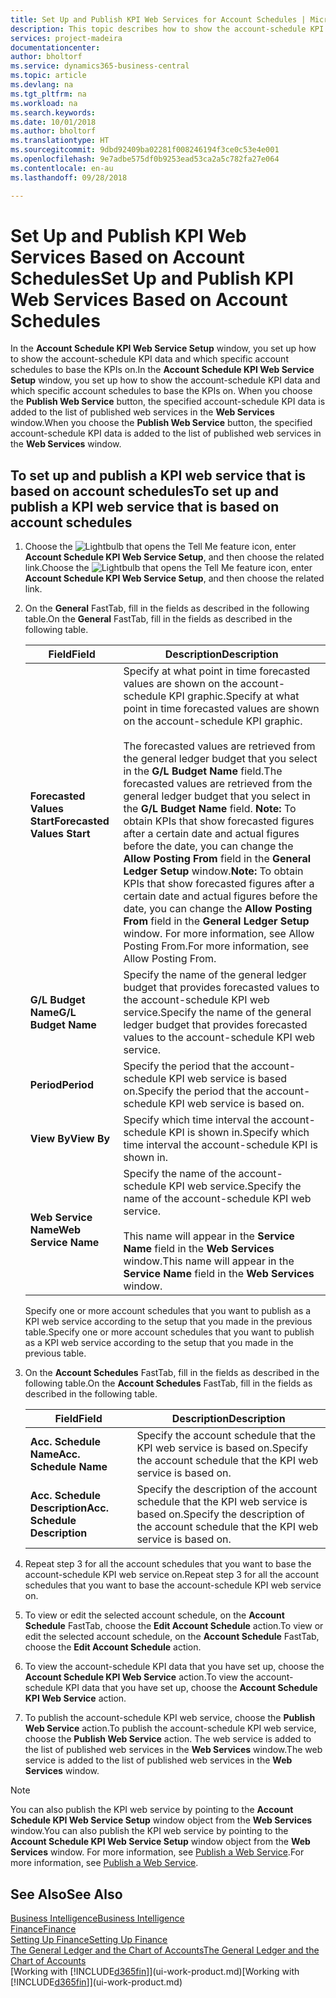 ```yaml
---
title: Set Up and Publish KPI Web Services for Account Schedules | Microsoft Docs
description: This topic describes how to show the account-schedule KPI data based on specific account schedules.
services: project-madeira
documentationcenter: 
author: bholtorf
ms.service: dynamics365-business-central
ms.topic: article
ms.devlang: na
ms.tgt_pltfrm: na
ms.workload: na
ms.search.keywords: 
ms.date: 10/01/2018
ms.author: bholtorf
ms.translationtype: HT
ms.sourcegitcommit: 9dbd92409ba02281f008246194f3ce0c53e4e001
ms.openlocfilehash: 9e7adbe575df0b9253ead53ca2a5c782fa27e064
ms.contentlocale: en-au
ms.lasthandoff: 09/28/2018

---
```

# <a name="set-up-and-publish-kpi-web-services-based-on-account-schedules"></a><span data-ttu-id="0da86-103">Set Up and Publish KPI Web Services Based on Account Schedules</span><span class="sxs-lookup"><span data-stu-id="0da86-103">Set Up and Publish KPI Web Services Based on Account Schedules</span></span>
<span data-ttu-id="0da86-104">In the **Account Schedule KPI Web Service Setup** window, you set up how to show the account-schedule KPI data and which specific account schedules to base the KPIs on.</span><span class="sxs-lookup"><span data-stu-id="0da86-104">In the **Account Schedule KPI Web Service Setup** window, you set up how to show the account-schedule KPI data and which specific account schedules to base the KPIs on.</span></span> <span data-ttu-id="0da86-105">When you choose the **Publish Web Service** button, the specified account-schedule KPI data is added to the list of published web services in the **Web Services** window.</span><span class="sxs-lookup"><span data-stu-id="0da86-105">When you choose the **Publish Web Service** button, the specified account-schedule KPI data is added to the list of published web services in the **Web Services** window.</span></span>  

## <a name="to-set-up-and-publish-a-kpi-web-service-that-is-based-on-account-schedules"></a><span data-ttu-id="0da86-106">To set up and publish a KPI web service that is based on account schedules</span><span class="sxs-lookup"><span data-stu-id="0da86-106">To set up and publish a KPI web service that is based on account schedules</span></span>  
1.  <span data-ttu-id="0da86-107">Choose the ![Lightbulb that opens the Tell Me feature](media/ui-search/search_small.png "Tell me what you want to do") icon, enter **Account Schedule KPI Web Service Setup**, and then choose the related link.</span><span class="sxs-lookup"><span data-stu-id="0da86-107">Choose the ![Lightbulb that opens the Tell Me feature](media/ui-search/search_small.png "Tell me what you want to do") icon, enter **Account Schedule KPI Web Service Setup**, and then choose the related link.</span></span>  
2.  <span data-ttu-id="0da86-108">On the **General** FastTab, fill in the fields as described in the following table.</span><span class="sxs-lookup"><span data-stu-id="0da86-108">On the **General** FastTab, fill in the fields as described in the following table.</span></span>  

    |<span data-ttu-id="0da86-109">Field</span><span class="sxs-lookup"><span data-stu-id="0da86-109">Field</span></span>|<span data-ttu-id="0da86-110">Description</span><span class="sxs-lookup"><span data-stu-id="0da86-110">Description</span></span>|  
    |---------------------------------|---------------------------------------|  
    |<span data-ttu-id="0da86-111">**Forecasted Values Start**</span><span class="sxs-lookup"><span data-stu-id="0da86-111">**Forecasted Values Start**</span></span>|<span data-ttu-id="0da86-112">Specify at what point in time forecasted values are shown on the account-schedule KPI graphic.</span><span class="sxs-lookup"><span data-stu-id="0da86-112">Specify at what point in time forecasted values are shown on the account-schedule KPI graphic.</span></span><br /><br /> <span data-ttu-id="0da86-113">The forecasted values are retrieved from the general ledger budget that you select in the **G/L Budget Name** field.</span><span class="sxs-lookup"><span data-stu-id="0da86-113">The forecasted values are retrieved from the general ledger budget that you select in the **G/L Budget Name** field.</span></span> <span data-ttu-id="0da86-114">**Note:**  To obtain KPIs that show forecasted figures after a certain date and actual figures before the date, you can change the **Allow Posting From** field in the **General Ledger Setup** window.</span><span class="sxs-lookup"><span data-stu-id="0da86-114">**Note:**  To obtain KPIs that show forecasted figures after a certain date and actual figures before the date, you can change the **Allow Posting From** field in the **General Ledger Setup** window.</span></span> <span data-ttu-id="0da86-115">For more information, see Allow Posting From.</span><span class="sxs-lookup"><span data-stu-id="0da86-115">For more information, see Allow Posting From.</span></span>|  
    |<span data-ttu-id="0da86-116">**G/L Budget Name**</span><span class="sxs-lookup"><span data-stu-id="0da86-116">**G/L Budget Name**</span></span>|<span data-ttu-id="0da86-117">Specify the name of the general ledger budget that provides forecasted values to the account-schedule KPI web service.</span><span class="sxs-lookup"><span data-stu-id="0da86-117">Specify the name of the general ledger budget that provides forecasted values to the account-schedule KPI web service.</span></span>|  
    |<span data-ttu-id="0da86-118">**Period**</span><span class="sxs-lookup"><span data-stu-id="0da86-118">**Period**</span></span>|<span data-ttu-id="0da86-119">Specify the period that the account-schedule KPI web service is based on.</span><span class="sxs-lookup"><span data-stu-id="0da86-119">Specify the period that the account-schedule KPI web service is based on.</span></span>|  
    |<span data-ttu-id="0da86-120">**View By**</span><span class="sxs-lookup"><span data-stu-id="0da86-120">**View By**</span></span>|<span data-ttu-id="0da86-121">Specify which time interval the account-schedule KPI is shown in.</span><span class="sxs-lookup"><span data-stu-id="0da86-121">Specify which time interval the account-schedule KPI is shown in.</span></span>|  
    |<span data-ttu-id="0da86-122">**Web Service Name**</span><span class="sxs-lookup"><span data-stu-id="0da86-122">**Web Service Name**</span></span>|<span data-ttu-id="0da86-123">Specify the name of the account-schedule KPI web service.</span><span class="sxs-lookup"><span data-stu-id="0da86-123">Specify the name of the account-schedule KPI web service.</span></span><br /><br /> <span data-ttu-id="0da86-124">This name will appear in the **Service Name** field in the **Web Services** window.</span><span class="sxs-lookup"><span data-stu-id="0da86-124">This name will appear in the **Service Name** field in the **Web Services** window.</span></span>|  

    <span data-ttu-id="0da86-125">Specify one or more account schedules that you want to publish as a KPI web service according to the setup that you made in the previous table.</span><span class="sxs-lookup"><span data-stu-id="0da86-125">Specify one or more account schedules that you want to publish as a KPI web service according to the setup that you made in the previous table.</span></span>  

3.  <span data-ttu-id="0da86-126">On the **Account Schedules** FastTab, fill in the fields as described in the following table.</span><span class="sxs-lookup"><span data-stu-id="0da86-126">On the **Account Schedules** FastTab, fill in the fields as described in the following table.</span></span>  

    |<span data-ttu-id="0da86-127">Field</span><span class="sxs-lookup"><span data-stu-id="0da86-127">Field</span></span>|<span data-ttu-id="0da86-128">Description</span><span class="sxs-lookup"><span data-stu-id="0da86-128">Description</span></span>|  
    |---------------------------------|---------------------------------------|  
    |<span data-ttu-id="0da86-129">**Acc. Schedule Name**</span><span class="sxs-lookup"><span data-stu-id="0da86-129">**Acc. Schedule Name**</span></span>|<span data-ttu-id="0da86-130">Specify the account schedule that the KPI web service is based on.</span><span class="sxs-lookup"><span data-stu-id="0da86-130">Specify the account schedule that the KPI web service is based on.</span></span>|  
    |<span data-ttu-id="0da86-131">**Acc. Schedule Description**</span><span class="sxs-lookup"><span data-stu-id="0da86-131">**Acc. Schedule Description**</span></span>|<span data-ttu-id="0da86-132">Specify the description of the account schedule that the KPI web service is based on.</span><span class="sxs-lookup"><span data-stu-id="0da86-132">Specify the description of the account schedule that the KPI web service is based on.</span></span>|  

4.  <span data-ttu-id="0da86-133">Repeat step 3 for all the account schedules that you want to base the account-schedule KPI web service on.</span><span class="sxs-lookup"><span data-stu-id="0da86-133">Repeat step 3 for all the account schedules that you want to base the account-schedule KPI web service on.</span></span>  
5.  <span data-ttu-id="0da86-134">To view or edit the selected account schedule, on the **Account Schedule** FastTab, choose the **Edit Account Schedule** action.</span><span class="sxs-lookup"><span data-stu-id="0da86-134">To view or edit the selected account schedule, on the **Account Schedule** FastTab, choose the **Edit Account Schedule** action.</span></span>  
6.  <span data-ttu-id="0da86-135">To view the account-schedule KPI data that you have set up, choose the **Account Schedule KPI Web Service** action.</span><span class="sxs-lookup"><span data-stu-id="0da86-135">To view the account-schedule KPI data that you have set up, choose the **Account Schedule KPI Web Service** action.</span></span>  
7.  <span data-ttu-id="0da86-136">To publish the account-schedule KPI web service, choose the **Publish Web Service** action.</span><span class="sxs-lookup"><span data-stu-id="0da86-136">To publish the account-schedule KPI web service, choose the **Publish Web Service** action.</span></span> <span data-ttu-id="0da86-137">The web service is added to the list of published web services in the **Web Services** window.</span><span class="sxs-lookup"><span data-stu-id="0da86-137">The web service is added to the list of published web services in the **Web Services** window.</span></span>  

> [!NOTE]  
>  <span data-ttu-id="0da86-138">You can also publish the KPI web service by pointing to the **Account Schedule KPI Web Service Setup** window object from the **Web Services** window.</span><span class="sxs-lookup"><span data-stu-id="0da86-138">You can also publish the KPI web service by pointing to the **Account Schedule KPI Web Service Setup** window object from the **Web Services** window.</span></span> <span data-ttu-id="0da86-139">For more information, see [Publish a Web Service](across-how-publish-web-service.md).</span><span class="sxs-lookup"><span data-stu-id="0da86-139">For more information, see [Publish a Web Service](across-how-publish-web-service.md).</span></span>  

## <a name="see-also"></a><span data-ttu-id="0da86-140">See Also</span><span class="sxs-lookup"><span data-stu-id="0da86-140">See Also</span></span>  
[<span data-ttu-id="0da86-141">Business Intelligence</span><span class="sxs-lookup"><span data-stu-id="0da86-141">Business Intelligence</span></span>](bi.md)  
[<span data-ttu-id="0da86-142">Finance</span><span class="sxs-lookup"><span data-stu-id="0da86-142">Finance</span></span>](finance.md)  
[<span data-ttu-id="0da86-143">Setting Up Finance</span><span class="sxs-lookup"><span data-stu-id="0da86-143">Setting Up Finance</span></span>](finance-setup-finance.md)  
[<span data-ttu-id="0da86-144">The General Ledger and the Chart of Accounts</span><span class="sxs-lookup"><span data-stu-id="0da86-144">The General Ledger and the Chart of Accounts</span></span>](finance-general-ledger.md)  
<span data-ttu-id="0da86-145">[Working with [!INCLUDE[d365fin](includes/d365fin_md.md)]](ui-work-product.md)</span><span class="sxs-lookup"><span data-stu-id="0da86-145">[Working with [!INCLUDE[d365fin](includes/d365fin_md.md)]](ui-work-product.md)</span></span>

